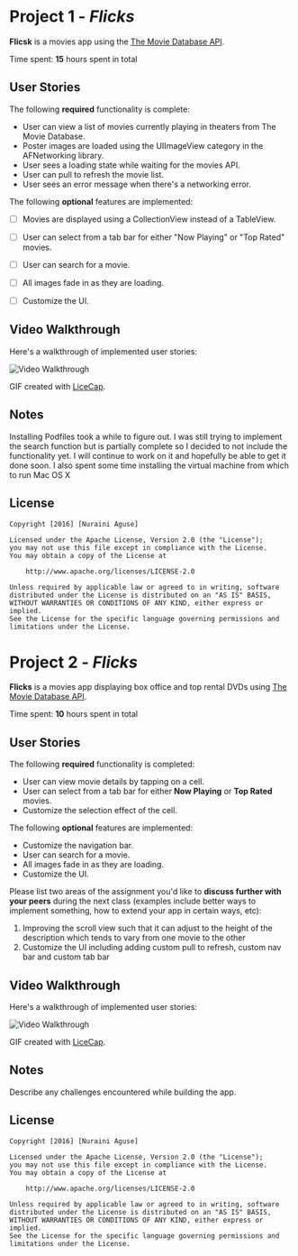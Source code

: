 # Project 1 - *Flicks*

**Flicsk** is a movies app using the [The Movie Database API](http://docs.themoviedb.apiary.io/#).

Time spent: **15** hours spent in total

## User Stories

The following **required** functionality is complete:

-  User can view a list of movies currently playing in theaters from The Movie Database.
-  Poster images are loaded using the UIImageView category in the AFNetworking library.
-  User sees a loading state while waiting for the movies API.
-  User can pull to refresh the movie list.
-  User sees an error message when there's a networking error.  

The following **optional** features are implemented:

- [ ] Movies are displayed using a CollectionView instead of a TableView.
- [ ] User can select from a tab bar for either "Now Playing" or "Top Rated" movies.
- [ ] User can search for a movie.
- [ ] All images fade in as they are loading.
- [ ] Customize the UI.


## Video Walkthrough 

Here's a walkthrough of implemented user stories:

<img src='http://i.imgur.com/BBkb9oP.gif?1' title='Flicks Video Walkthrough' width='' alt='Video Walkthrough' />

GIF created with [LiceCap](http://www.cockos.com/licecap/).

## Notes

Installing Podfiles took a while to figure out.
I was still trying to implement the search function but is partially complete so I decided to not include the functionality yet. I will continue to work on it and hopefully be able to get it done soon.
I also spent some time installing the virtual machine from which to run Mac OS X

## License

    Copyright [2016] [Nuraini Aguse]

    Licensed under the Apache License, Version 2.0 (the "License");
    you may not use this file except in compliance with the License.
    You may obtain a copy of the License at

        http://www.apache.org/licenses/LICENSE-2.0

    Unless required by applicable law or agreed to in writing, software
    distributed under the License is distributed on an "AS IS" BASIS,
    WITHOUT WARRANTIES OR CONDITIONS OF ANY KIND, either express or implied.
    See the License for the specific language governing permissions and
    limitations under the License.


# Project 2 - *Flicks*

**Flicks** is a movies app displaying box office and top rental DVDs using [The Movie Database API](http://docs.themoviedb.apiary.io/#).

Time spent: **10** hours spent in total

## User Stories

The following **required** functionality is completed:

-  User can view movie details by tapping on a cell.
-  User can select from a tab bar for either **Now Playing** or **Top Rated** movies.
-  Customize the selection effect of the cell.

The following **optional** features are implemented:

- Customize the navigation bar.
- User can search for a movie.
- All images fade in as they are loading.
- Customize the UI.



Please list two areas of the assignment you'd like to **discuss further with your peers** during the next class (examples include better ways to implement something, how to extend your app in certain ways, etc):

1. Improving the scroll view such that it can adjust to the height of the description which tends to vary from one movie to the other
2. Customize the UI including adding custom pull to refresh, custom nav bar and custom tab bar

## Video Walkthrough 

Here's a walkthrough of implemented user stories:

<img src='http://i.imgur.com/link/to/your/gif/file.gif' title='Video Walkthrough' width='' alt='Video Walkthrough' />

GIF created with [LiceCap](http://www.cockos.com/licecap/).

## Notes

Describe any challenges encountered while building the app.

## License

    Copyright [2016] [Nuraini Aguse]

    Licensed under the Apache License, Version 2.0 (the "License");
    you may not use this file except in compliance with the License.
    You may obtain a copy of the License at

        http://www.apache.org/licenses/LICENSE-2.0

    Unless required by applicable law or agreed to in writing, software
    distributed under the License is distributed on an "AS IS" BASIS,
    WITHOUT WARRANTIES OR CONDITIONS OF ANY KIND, either express or implied.
    See the License for the specific language governing permissions and
    limitations under the License.
